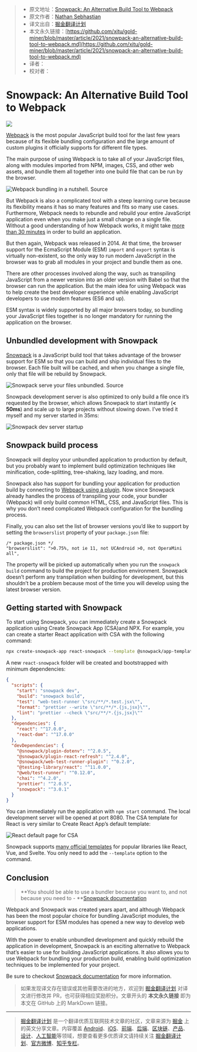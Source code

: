 > * 原文地址：[Snowpack: An Alternative Build Tool to Webpack](https://blog.bitsrc.io/snowpack-an-alternative-build-tool-to-webpack-9e8da197071d)
> * 原文作者：[Nathan Sebhastian](https://medium.com/@nathansebhastian)
> * 译文出自：[掘金翻译计划](https://github.com/xitu/gold-miner)
> * 本文永久链接：[https://github.com/xitu/gold-miner/blob/master/article/2021/snowpack-an-alternative-build-tool-to-webpack.md](https://github.com/xitu/gold-miner/blob/master/article/2021/snowpack-an-alternative-build-tool-to-webpack.md)
> * 译者：
> * 校对者：

# Snowpack: An Alternative Build Tool to Webpack

![](https://cdn-images-1.medium.com/max/2024/1*XElS7rQXRta2vXlqLti4VQ.png)

[Webpack](https://webpack.js.org/) is the most popular JavaScript build tool for the last few years because of its flexible bundling configuration and the large amount of custom plugins it officially supports for different file types.

The main purpose of using Webpack is to take all of your JavaScript files, along with modules imported from NPM, images, CSS, and other web assets, and bundle them all together into one build file that can be run by the browser.

![Webpack bundling in a nutshell. [Source](https://www.snowpack.dev/concepts/how-snowpack-works)](https://cdn-images-1.medium.com/max/3840/1*XRoIfAWL1JkSECMDC6n5Hw.png)

But Webpack is also a complicated tool with a steep learning curve because its flexibility means it has so many features and fits so many use cases. Furthermore, Webpack needs to rebundle and rebuild your entire JavaScript application even when you make just a small change on a single file. Without a good understanding of how Webpack works, it might take [more than 30 minutes](https://stackoverflow.com/questions/56431031/why-does-npm-run-build-take-30-minutes-on-development-server-and-less-than-a) in order to build an application.

But then again, Webpack was released in 2014. At that time, the browser support for the EcmaScript Module (ESM) `import` and `export` syntax is virtually non-existent, so the only way to run modern JavaScript in the browser was to grab all modules in your project and bundle them as one.

There are other processes involved along the way, such as transpiling JavaScript from a newer version into an older version with Babel so that the browser can run the application. But the main idea for using Webpack was to help create the best developer experience while enabling JavaScript developers to use modern features (ES6 and up).

ESM syntax is widely supported by all major browsers today, so bundling your JavaScript files together is no longer mandatory for running the application on the browser.

## Unbundled development with Snowpack

[Snowpack](https://www.snowpack.dev/) is a JavaScript build tool that takes advantage of the browser support for ESM so that you can build and ship individual files to the browser. Each file built will be cached, and when you change a single file, only that file will be rebuild by Snowpack.

![Snowpack serve your files unbundled. [Source](https://www.snowpack.dev/concepts/how-snowpack-works)](https://cdn-images-1.medium.com/max/3840/1*Ep5bOeYn1t-Y0XnSRUD2mA.png)

Snowpack development server is also optimized to only build a file once it’s requested by the browser, which allows Snowpack to start instantly (**\< 50ms**) and scale up to large projects without slowing down. I’ve tried it myself and my server started in 35ms:

![Snowpack dev server startup](https://cdn-images-1.medium.com/max/2906/1*EpNPrzN0EeeEYlMM3SLIWw.png)

## Snowpack build process

Snowpack will deploy your unbundled application to production by default, but you probably want to implement build optimization techniques like minification, code-splitting, tree-shaking, lazy loading, and more.

Snowpack also has support for bundling your application for production build by connecting to [Webpack using a plugin](https://www.npmjs.com/package/@snowpack/plugin-webpack). Now since Snowpack already handles the process of transpiling your code, your bundler (Webpack) will only build common HTML, CSS, and JavaScript files. This is why you don’t need complicated Webpack configuration for the bundling process.

Finally, you can also set the list of browser versions you’d like to support by setting the `browserslist` property of your `package.json` file:

```
/* package.json */
"browserslist": ">0.75%, not ie 11, not UCAndroid >0, not OperaMini all",
```

The property will be picked up automatically when you run the `snowpack build` command to build the project for production environment. Snowpack doesn’t perform any transpilation when building for development, but this shouldn’t be a problem because most of the time you will develop using the latest browser version.

## Getting started with Snowpack

To start using Snowpack, you can immediately create a Snowpack application using Create Snowpack App (CSA)and NPX. For example, you can create a starter React application with CSA with the following command:

```sh
npx create-snowpack-app react-snowpack --template @snowpack/app-template-react
```

A new `react-snowpack` folder will be created and bootstrapped with minimum dependencies:

```json
{
  "scripts": {
    "start": "snowpack dev",
    "build": "snowpack build",
    "test": "web-test-runner \"src/**/*.test.jsx\"",
    "format": "prettier --write \"src/**/*.{js,jsx}\"",
    "lint": "prettier --check \"src/**/*.{js,jsx}\""
  },
  "dependencies": {
    "react": "^17.0.0",
    "react-dom": "^17.0.0"
  },
  "devDependencies": {
    "@snowpack/plugin-dotenv": "^2.0.5",
    "@snowpack/plugin-react-refresh": "^2.4.0",
    "@snowpack/web-test-runner-plugin": "^0.2.0",
    "@testing-library/react": "^11.0.0",
    "@web/test-runner": "^0.12.0",
    "chai": "^4.2.0",
    "prettier": "^2.0.5",
    "snowpack": "^3.0.1"
  }
}
```

You can immediately run the application with `npm start` command. The local development server will be opened at port 8080. The CSA template for React is very similar to Create React App’s default template:

![React default page for CSA](https://cdn-images-1.medium.com/max/3104/1*j3OQj_TV0ODHJZZpiaTzew.png)

Snowpack supports [many official templates](https://github.com/snowpackjs/snowpack/tree/main/create-snowpack-app/cli#official-app-templates) for popular libraries like React, Vue, and Svelte. You only need to add the `--template` option to the command.

## Conclusion

> **You should be able to use a bundler because you want to, and not because you need to - **[Snowpack documentation](https://www.snowpack.dev/concepts/build-pipeline#bundle-for-production)

Webpack and Snowpack was created years apart, and although Webpack has been the most popular choice for bundling JavaScript modules, the browser support for ESM modules has opened a new way to develop web applications.

With the power to enable unbundled development and quickly rebuild the application in development, Snowpack is an exciting alternative to Webpack that’s easier to use for building JavaScript applications. It also allows you to use Webpack for bundling your production build, enabling build optimization techniques to be implemented for your project.

Be sure to checkout [Snowpack documentation](https://www.snowpack.dev/) for more information.

> 如果发现译文存在错误或其他需要改进的地方，欢迎到 [掘金翻译计划](https://github.com/xitu/gold-miner) 对译文进行修改并 PR，也可获得相应奖励积分。文章开头的 **本文永久链接** 即为本文在 GitHub 上的 MarkDown 链接。

---

> [掘金翻译计划](https://github.com/xitu/gold-miner) 是一个翻译优质互联网技术文章的社区，文章来源为 [掘金](https://juejin.im) 上的英文分享文章。内容覆盖 [Android](https://github.com/xitu/gold-miner#android)、[iOS](https://github.com/xitu/gold-miner#ios)、[前端](https://github.com/xitu/gold-miner#前端)、[后端](https://github.com/xitu/gold-miner#后端)、[区块链](https://github.com/xitu/gold-miner#区块链)、[产品](https://github.com/xitu/gold-miner#产品)、[设计](https://github.com/xitu/gold-miner#设计)、[人工智能](https://github.com/xitu/gold-miner#人工智能)等领域，想要查看更多优质译文请持续关注 [掘金翻译计划](https://github.com/xitu/gold-miner)、[官方微博](http://weibo.com/juejinfanyi)、[知乎专栏](https://zhuanlan.zhihu.com/juejinfanyi)。
